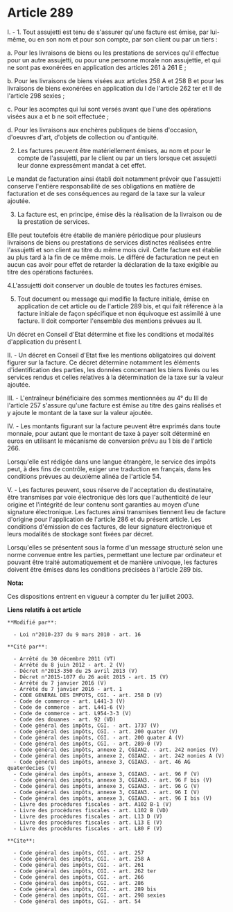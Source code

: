 # Article 289

I. - 1. Tout assujetti est tenu de s'assurer qu'une facture est émise, par lui-même, ou en son nom et pour son compte, par
son client ou par un tiers : 

a. Pour les livraisons de biens ou les prestations de services qu'il effectue pour un autre assujetti, ou pour une personne
morale non assujettie, et qui ne sont pas exonérées en application des articles 261 à 261 E ; 

b. Pour les livraisons de biens visées aux articles 258 A et 258 B et pour les livraisons de biens exonérées en application
du I de l'article 262 ter et II de l'article 298 sexies ; 

c. Pour les acomptes qui lui sont versés avant que l'une des opérations visées aux a et b ne soit effectuée ; 

d. Pour les livraisons aux enchères publiques de biens d'occasion, d'oeuvres d'art, d'objets de collection ou d'antiquité. 

2. Les factures peuvent être matériellement émises, au nom et pour le compte de l'assujetti, par le client ou par un tiers
lorsque cet assujetti leur donne expressément mandat à cet effet. 

Le mandat de facturation ainsi établi doit notamment prévoir que l'assujetti conserve l'entière responsabilité de ses
obligations en matière de facturation et de ses conséquences au regard de la taxe sur la valeur ajoutée. 

3. La facture est, en principe, émise dès la réalisation de la livraison ou de la prestation de services. 

Elle peut toutefois être établie de manière périodique pour plusieurs livraisons de biens ou prestations de services
distinctes réalisées entre l'assujetti et son client au titre du même mois civil. Cette facture est établie au plus tard à la
fin de ce même mois. Le différé de facturation ne peut en aucun cas avoir pour effet de retarder la déclaration de la taxe
exigible au titre des opérations facturées. 

4.L'assujetti doit conserver un double de toutes les factures émises. 

5. Tout document ou message qui modifie la facture initiale, émise en application de cet article ou de l'article 289 bis, et
qui fait référence à la facture initiale de façon spécifique et non équivoque est assimilé à une facture. Il doit comporter
l'ensemble des mentions prévues au II. 

Un décret en Conseil d'Etat détermine et fixe les conditions et modalités d'application du présent I. 

II. - Un décret en Conseil d'Etat fixe les mentions obligatoires qui doivent figurer sur la facture. Ce décret détermine
notamment les éléments d'identification des parties, les données concernant les biens livrés ou les services rendus et celles
relatives à la détermination de la taxe sur la valeur ajoutée. 

III. - L'entraîneur bénéficiaire des sommes mentionnées au 4° du III de l'article 257 s'assure qu'une facture est émise au
titre des gains réalisés et y ajoute le montant de la taxe sur la valeur ajoutée. 

IV. - Les montants figurant sur la facture peuvent être exprimés dans toute monnaie, pour autant que le montant de taxe à
payer soit déterminé en euros en utilisant le mécanisme de conversion prévu au 1 bis de l'article 266. 

Lorsqu'elle est rédigée dans une langue étrangère, le service des impôts peut, à des fins de contrôle, exiger une traduction
en français, dans les conditions prévues au deuxième alinéa de l'article 54.

V. - Les factures peuvent, sous réserve de l'acceptation du destinataire, être transmises par voie électronique dès lors que
l'authenticité de leur origine et l'intégrité de leur contenu sont garanties au moyen d'une signature électronique. Les
factures ainsi transmises tiennent lieu de facture d'origine pour l'application de l'article 286 et du présent article. Les
conditions d'émission de ces factures, de leur signature électronique et leurs modalités de stockage sont fixées par décret. 

Lorsqu'elles se présentent sous la forme d'un message structuré selon une norme convenue entre les parties, permettant une
lecture par ordinateur et pouvant être traité automatiquement et de manière univoque, les factures doivent être émises dans
les conditions précisées à l'article 289 bis.

**Nota:**

Ces dispositions entrent en vigueur à compter du 1er juillet 2003.

**Liens relatifs à cet article**

	**Modifié par**:

	  - Loi n°2010-237 du 9 mars 2010 - art. 16

	**Cité par**:

	  - Arrêté du 30 décembre 2011 (VT)
	  - Arrêté du 8 juin 2012 - art. 2 (V)
	  - Décret n°2013-350 du 25 avril 2013 (V)
	  - Décret n°2015-1077 du 26 août 2015 - art. 15 (V)
	  - Arrêté du 7 janvier 2016 (V)
	  - Arrêté du 7 janvier 2016 - art. 1
	  - CODE GENERAL DES IMPOTS, CGI. - art. 258 D (V)
	  - Code de commerce - art. L441-3 (V)
	  - Code de commerce - art. L441-6 (V)
	  - Code de commerce - art. L954-3-3 (V)
	  - Code des douanes - art. 92 (VD)
	  - Code général des impôts, CGI. - art. 1737 (V)
	  - Code général des impôts, CGI. - art. 200 quater (V)
	  - Code général des impôts, CGI. - art. 200 quater A (V)
	  - Code général des impôts, CGI. - art. 289-0 (V)
	  - Code général des impôts, annexe 2, CGIAN2. - art. 242 nonies (V)
	  - Code général des impôts, annexe 2, CGIAN2. - art. 242 nonies A (V)
	  - Code général des impôts, annexe 3, CGIAN3. - art. 46 AG quaterdecies (V)
	  - Code général des impôts, annexe 3, CGIAN3. - art. 96 F (V)
	  - Code général des impôts, annexe 3, CGIAN3. - art. 96 F bis (V)
	  - Code général des impôts, annexe 3, CGIAN3. - art. 96 G (V)
	  - Code général des impôts, annexe 3, CGIAN3. - art. 96 I (V)
	  - Code général des impôts, annexe 3, CGIAN3. - art. 96 I bis (V)
	  - Livre des procédures fiscales - art. A102 B-1 (V)
	  - Livre des procédures fiscales - art. L102 B (VD)
	  - Livre des procédures fiscales - art. L13 D (V)
	  - Livre des procédures fiscales - art. L13 E (V)
	  - Livre des procédures fiscales - art. L80 F (V)

	**Cite**:

	  - Code général des impôts, CGI. - art. 257
	  - Code général des impôts, CGI. - art. 258 A
	  - Code général des impôts, CGI. - art. 261
	  - Code général des impôts, CGI. - art. 262 ter
	  - Code général des impôts, CGI. - art. 266
	  - Code général des impôts, CGI. - art. 286
	  - Code général des impôts, CGI. - art. 289 bis
	  - Code général des impôts, CGI. - art. 298 sexies
	  - Code général des impôts, CGI. - art. 54
